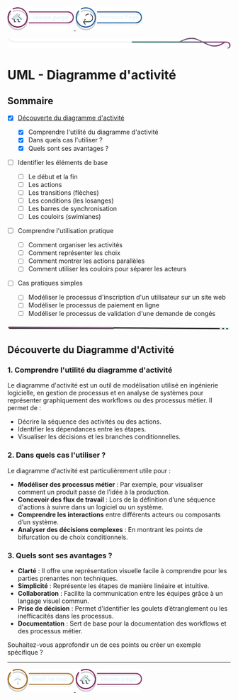 <a href="../../README.md">
  <img src="../../assets/button/home_page.png" alt="Home page" style="width: 150px; height: auto;">
</a>
<a href="../../doc/liste_dailys.md">
  <img src="../../assets/button/previous_page.png" alt="Back to top" style="width: 150px; height: auto;">
</a>

![border](../../assets/line/border_deco_rt.png)

# UML - Diagramme d'activité

## Sommaire

- [x] [Découverte du diagramme d'activité](#découverte-du-diagramme-dactivité)

  - [x] Comprendre l'utilité du diagramme d'activité
  - [x] Dans quels cas l'utiliser ?
  - [x] Quels sont ses avantages ?

- [ ] Identifier les éléments de base

  - [ ] Le début et la fin
  - [ ] Les actions
  - [ ] Les transitions (flèches)
  - [ ] Les conditions (les losanges)
  - [ ] Les barres de synchronisation
  - [ ] Les couloirs (swimlanes)

- [ ] Comprendre l'utilisation pratique

  - [ ] Comment organiser les activités
  - [ ] Comment représenter les choix
  - [ ] Comment montrer les actions parallèles
  - [ ] Comment utiliser les couloirs pour séparer les acteurs

- [ ] Cas pratiques simples
  - [ ] Modéliser le processus d'inscription d'un utilisateur sur un site web
  - [ ] Modéliser le processus de paiement en ligne
  - [ ] Modéliser le processus de validation d'une demande de congés

<!-- ![border](assets/line/line_pink_point_l.png) -->

![border](../../assets/line/line-pink-point_l.png)

## Découverte du Diagramme d'Activité

### 1. **Comprendre l'utilité du diagramme d'activité**

Le diagramme d'activité est un outil de modélisation utilisé en ingénierie logicielle, en gestion de processus et en analyse de systèmes pour représenter graphiquement des workflows ou des processus métier. Il permet de :

- Décrire la séquence des activités ou des actions.
- Identifier les dépendances entre les étapes.
- Visualiser les décisions et les branches conditionnelles.

### 2. **Dans quels cas l'utiliser ?**

Le diagramme d'activité est particulièrement utile pour :

- **Modéliser des processus métier** : Par exemple, pour visualiser comment un produit passe de l’idée à la production.
- **Concevoir des flux de travail** : Lors de la définition d’une séquence d'actions à suivre dans un logiciel ou un système.
- **Comprendre les interactions** entre différents acteurs ou composants d’un système.
- **Analyser des décisions complexes** : En montrant les points de bifurcation ou de choix conditionnels.

### 3. **Quels sont ses avantages ?**

- **Clarté** : Il offre une représentation visuelle facile à comprendre pour les parties prenantes non techniques.
- **Simplicité** : Représente les étapes de manière linéaire et intuitive.
- **Collaboration** : Facilite la communication entre les équipes grâce à un langage visuel commun.
- **Prise de décision** : Permet d'identifier les goulets d’étranglement ou les inefficacités dans les processus.
- **Documentation** : Sert de base pour la documentation des workflows et des processus métier.

Souhaitez-vous approfondir un de ces points ou créer un exemple spécifique ?

---

<a href="#sommaire">
  <img src="../../assets/button/back_to_top.png" alt="Back to top" style="width: 150px; height: auto;">
</a>
<a href="/README.md">
  <img src="../../assets/button/home_page.png" alt="Home page" style="width: 150px; height: auto;">
</a>
